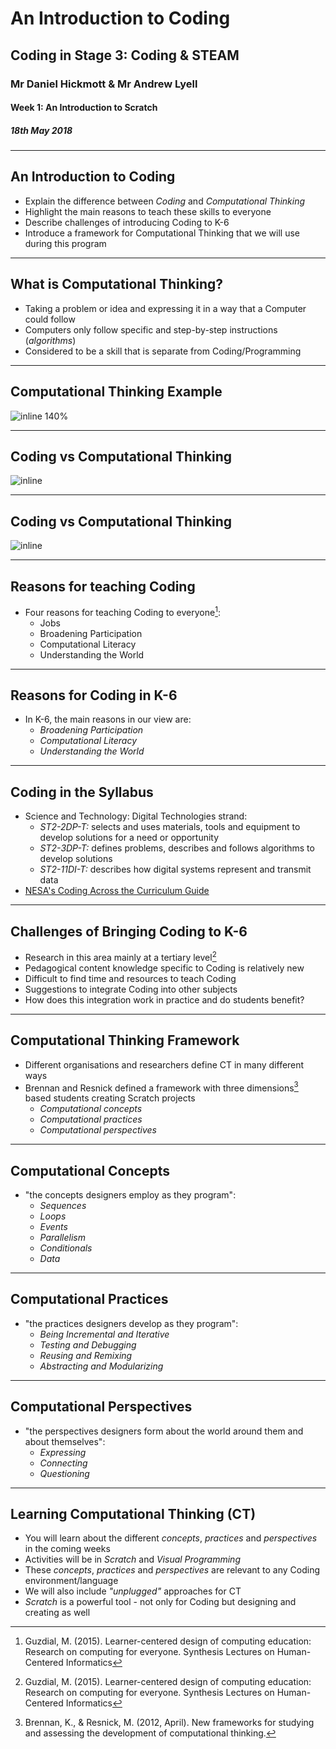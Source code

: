 # An Introduction to Coding

## Coding in Stage 3: Coding & STEAM

### Mr Daniel Hickmott & Mr Andrew Lyell

#### Week 1: An Introduction to Scratch

##### 18th May 2018

---

##  An Introduction to Coding

- Explain the difference between *Coding* and *Computational Thinking*
- Highlight the main reasons to teach these skills to everyone
- Describe challenges of introducing Coding to K-6
- Introduce a framework for Computational Thinking that we will use during this program

---

## What is Computational Thinking?

- Taking a problem or idea and expressing it in a way that a Computer could follow
- Computers only follow specific and step-by-step instructions (*algorithms*)
- Considered to be a skill that is separate from Coding/Programming

---

## Computational Thinking Example

![inline 140%](https://cs4s.github.io/2018/common/presentations/intro_to_coding/ct_example.png)

---

## Coding vs Computational Thinking

![inline](https://cs4s.github.io/2018/common/presentations/intro_to_coding/comparing_coding_ct_separate.png)

---

## Coding vs Computational Thinking

![inline](https://cs4s.github.io/2018/common/presentations/intro_to_coding/comparing_coding_ct_combined.png)

---

## Reasons for teaching Coding

- Four reasons for teaching Coding to everyone[^1]:
	- Jobs
	- Broadening Participation
	- Computational Literacy
	- Understanding the World 

[^1]: Guzdial, M. (2015). Learner-centered design of computing education: Research on computing for everyone. Synthesis Lectures on Human-Centered Informatics

---

## Reasons for Coding in K-6

- In K-6, the main reasons in our view are:
	- 	*Broadening Participation*
	-  *Computational Literacy*
	-  *Understanding the World*

---

## Coding in the Syllabus

- Science and Technology: Digital Technologies strand:
	- *ST2-2DP-T:* selects and uses materials, tools and equipment to develop solutions for a need or opportunity 
	- *ST2-3DP-T:* defines problems, describes and follows algorithms to develop solutions 
	- *ST2-11DI-T:* describes how digital systems represent and transmit data 
- [NESA's Coding Across the Curriculum Guide](http://educationstandards.nsw.edu.au/wps/portal/nesa/k-10/learning-areas/technologies/coding-across-the-curriculum)

---

## Challenges of Bringing Coding to K-6

- Research in this area mainly at a tertiary level[^1]
- Pedagogical content knowledge specific to Coding is relatively new
- Difficult to find time and resources to teach Coding
- Suggestions to integrate Coding into other subjects
- How does this integration work in practice and do students benefit?

---

## Computational Thinking Framework

- Different organisations and researchers define CT in many different ways
- Brennan and Resnick defined a framework with three dimensions[^2] based students creating Scratch projects
	- *Computational concepts*
	- *Computational practices*
	- *Computational perspectives*

	
[^2]: Brennan, K., & Resnick, M. (2012, April). New frameworks for studying and assessing the development of computational thinking.

---

## Computational Concepts

- "the concepts designers employ as they program":
	- *Sequences*
	- *Loops*
	- *Events*
	- *Parallelism*
	- *Conditionals*
	- *Data*

---

## Computational Practices

- "the practices designers develop as they program":
	- *Being Incremental and Iterative*
	- *Testing and Debugging*
	- *Reusing and Remixing*
	- *Abstracting and Modularizing*

---

## Computational Perspectives

- "the perspectives designers form about the world around them and about themselves":
	- *Expressing*
	- *Connecting*
	- *Questioning*

--- 

## Learning Computational Thinking (CT)

- You will learn about the different *concepts*, *practices* and *perspectives* in the coming weeks
- Activities will be in *Scratch* and *Visual Programming* 
- These *concepts*, *practices* and *perspectives* are relevant to any Coding environment/language
- We will also include *"unplugged"* approaches for CT
- *Scratch* is a powerful tool - not only for Coding but designing and creating as well




